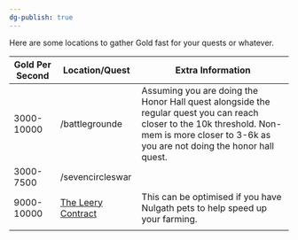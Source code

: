 ```yaml
---
dg-publish: true
---
```


Here are some locations to gather Gold fast for your quests or whatever. 

| Gold Per Second | Location/Quest                                                     | Extra Information                                                                                                                                                                            |
| --------------- | ------------------------------------------------------------------ | -------------------------------------------------------------------------------------------------------------------------------------------------------------------------------------------- |
| 3000-10000      | /battlegrounde                                                     | Assuming you are doing the Honor Hall quest alongside the regular quest you can reach closer to the 10k threshold. Non-mem is more closer to 3-6k as you are not doing the honor hall quest. |
| 3000-7500       | /sevencircleswar                                                   |                                                                                                                                                                                              |
| 9000-10000      | [The Leery Contract](https://aqwwiki.wikidot.com/nulgath-s-quests) | This can be optimised if you have Nulgath pets to help speed up your farming.                                                                                                                |
|                 |                                                                    |                                                                                                                                                                                              |
